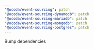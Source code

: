 ```yaml
---
"@ocoda/event-sourcing": patch
"@ocoda/event-sourcing-dynamodb": patch
"@ocoda/event-sourcing-mariadb": patch
"@ocoda/event-sourcing-mongodb": patch
"@ocoda/event-sourcing-postgres": patch
---
```


Bump dependencies
